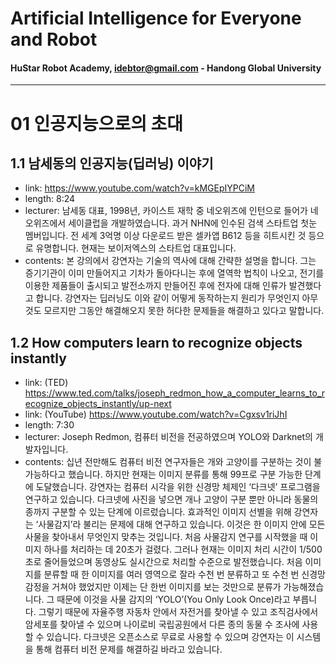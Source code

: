 
# Artificial Intelligence for Everyone and Robot
#### HuStar Robot Academy, idebtor@gmail.com - Handong Global University
-------------------------------
# 01 인공지능으로의 초대

## 1.1 남세동의 인공지능(딥러닝) 이야기

- link: https://www.youtube.com/watch?v=kMGEpIYPCiM
- length: 8:24
- lecturer: 남세동 대표, 1998년, 카이스트 재학 중 네오위즈에 인턴으로 들어가 네오위즈에서 세이클럽을 개발하였습니다. 과거 NHN에 인수된 검색 스타트업 첫눈 멤버입니다. 전 세계 3억명 이상 다운로드 받은 셀카앱 B612 등을 히트시킨 것 등으로 유명합니다. 현재는 보이저엑스의 스타트업 대표입니다.
- contents: 본 강의에서 강연자는 기술의 역사에 대해 간략한 설명을 합니다. 그는 증기기관이 이미 만들어지고 기차가 돌아다니는 후에 열역학 법칙이 나오고, 전기를 이용한 제품들이 출시되고 발전소까지 만들어진 후에 전자에 대해 인류가 발견했다고 합니다. 강연자는 딥러닝도 이와 같이 어떻게 동작하는지 원리가 무엇인지 아무것도 모르지만 그동안 해결해오지 못한 허다한 문제들을 해결하고 있다고 말합니다.  

## 1.2 How computers learn to recognize objects instantly

- link: (TED) https://www.ted.com/talks/joseph_redmon_how_a_computer_learns_to_recognize_objects_instantly/up-next
- link: (YouTube) https://www.youtube.com/watch?v=Cgxsv1riJhI
- length: 7:30
- lecturer: Joseph Redmon, 컴퓨터 비전을 전공하였으며 YOLO와 Darknet의 개발자입니다.
- contents: 십년 전만해도 컴퓨터 비전 연구자들은 개와 고양이를 구분하는 것이 불가능하다고 했습니다. 하지만 현재는 이미지 분류를 통해 99프로 구분 가능한 단계에 도달했습니다. 강연자는 컴퓨터 시각을 위한 신경망 체제인 ‘다크넷’ 프로그램을 연구하고 있습니다. 다크넷에 사진을 넣으면 개나 고양이 구분 뿐만 아니라 동물의 종까지 구분할 수 있는 단계에 이르렀습니다. 효과적인 이미지 선별을 위해 강연자는 ‘사물감지’라 불리는 문제에 대해 연구하고 있습니다. 이것은 한 이미지 안에 모든 사물을 찾아내서 무엇인지 맞추는 것입니다. 처음 사물감지 연구를 시작했을 때 이미지 하나를 처리하는 데 20초가 걸렸다. 그러나 현재는 이미지 처리 시간이 1/500초로 줄어들었으며 동영상도 실시간으로 처리할 수준으로 발전했습니다. 처음 이미지를 분류할 때 한 이미지를 여러 영역으로 잘라 수천 번 분류하고 또 수천 번 신경망 감정을 거쳐야 했었지만 이제는 단 한번 이미지를 보는 것만으로 분류가 가능해졌습니다. 그 때문에 이것을 사물 감지의 ‘YOLO’(You Only Look Once)라고 부릅니다.  그렇기 때문에 자율주행 자동차 안에서 자전거를 찾아낼 수 있고 조직검사에서 암세포를 찾아낼 수 있으며 나이로비 국립공원에서 다른 종의 동물 수 조사에 사용할 수 있습니다. 다크넷은 오픈소스로 무료로 사용할 수 있으며 강연자는 이 시스템을 통해 컴퓨터 비전 문제를 해결하길 바라고 있습니다.
